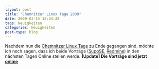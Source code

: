 ```yaml
---
layout: post
title: "Chemnitzer Linux Tage 2009"
date: 2009-03-15 18:34:28
tags: Neuigkeiten
categories: Neuigkeiten
post-type: blog
---
```

Nachdem nun die <a href="http://chemnitzer.linux-tage.de/2009/info/">Chemnitzer Linux Tage</a> zu Ende gegangen sind, möchte ich noch sagen, dass ich beide Vorträge (<a href="http://chemnitzer.linux-tage.de/2009/service/linux-nacht.html">SupoSE</a>, <a href="http://chemnitzer.linux-tage.de/2009/vortraege/detail.html?idx=92">Redmine</a>) in den nächsten Tagen Online stellen werde.
<strong>[Update] Die Vorträge sind jetzt <a href="http://www.soebes.de/public/lectures.de.html">online</a></strong>
